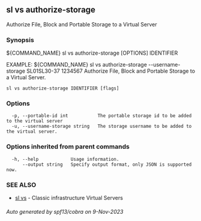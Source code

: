 ## sl vs authorize-storage

Authorize File, Block and Portable Storage to a Virtual Server

### Synopsis

${COMMAND_NAME} sl vs authorize-storage [OPTIONS] IDENTIFIER

EXAMPLE:
   ${COMMAND_NAME} sl vs authorize-storage --username-storage SL01SL30-37 1234567
   Authorize File, Block and Portable Storage to a Virtual Server.

```
sl vs authorize-storage IDENTIFIER [flags]
```

### Options

```
  -p, --portable-id int           The portable storage id to be added to the virtual server
  -u, --username-storage string   The storage username to be added to the virtual server.
```

### Options inherited from parent commands

```
  -h, --help            Usage information.
      --output string   Specify output format, only JSON is supported now.
```

### SEE ALSO

* [sl vs](sl_vs.md)	 - Classic infrastructure Virtual Servers

###### Auto generated by spf13/cobra on 9-Nov-2023
